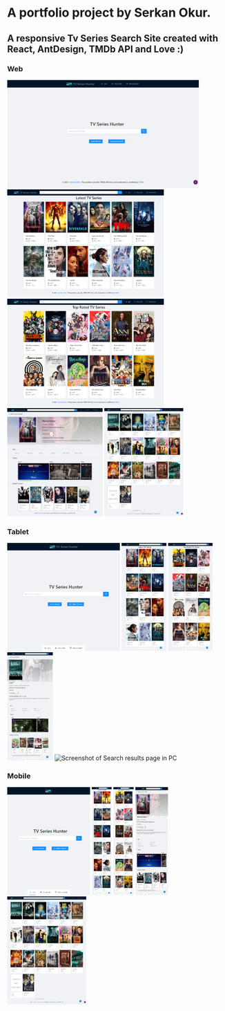 # A portfolio project by Serkan Okur.

## A responsive Tv Series Search Site created with React, AntDesign, TMDb API and Love :)

<h3>Web </h3>
  <img src="https://github.com/serkanokur79/tvserieshunter/blob/main/SS/Web_01_Home.png" height="250" title="Home page in PC" alt="Screenshot of Home page in PC">
  <img src="https://github.com/serkanokur79/tvserieshunter/blob/main/SS/Web_02_LatestTVSeries.png" height="250" title="Latest TV Series page in PC" alt="Screenshot of Latest TV Series page in Tablet">
  <img src="https://github.com/serkanokur79/tvserieshunter/blob/main/SS/Web_03_TopRated.png" height="250" title="Top Rated TV Series page in PC" alt="Screenshot of Top Rated TV Series page in PC">
  <img src="https://github.com/serkanokur79/tvserieshunter/blob/main/SS/Web_04_TVSerie.png" height="250" title="TV Serie page in PC" alt="Screenshot of TV Serie page in PC">
  <img src="https://github.com/serkanokur79/tvserieshunter/blob/main/SS/Web_05_SearchResults.png" height="250" title="Search results page in PC" alt="Screenshot of Search results page in PC">
  
<h3>Tablet </h3>
  <img src="https://github.com/serkanokur79/tvserieshunter/blob/main/SS/Tablet_01_Home.png" height="250" title="Home page in PC" alt="Screenshot of Home page in PC">
  <img src="https://github.com/serkanokur79/tvserieshunter/blob/main/SS/Tablet_02_LatestTVSeries.png" height="250" title="Latest TV Series page in PC" alt="Screenshot of Latest TV Series page in Tablet">
  <img src="https://github.com/serkanokur79/tvserieshunter/blob/main/SS/Tablet_03_TopRated.png" height="250" title="Top Rated TV Series page in PC" alt="Screenshot of Top Rated TV Series page in PC">
  <img src="https://github.com/serkanokur79/tvserieshunter/blob/main/SS/Tablet_04_TVSerie.png" height="250" title="TV Serie page in PC" alt="Screenshot of TV Serie page in PC">
  <img src="https://github.com/serkanokur79/tvserieshunter/blob/main/SS/Tablet_05_SearchResults.png" height="250" title="Search results page in PC" alt="Screenshot of Search results page in PC">

<h3>Mobile </h3>
  <img src="https://github.com/serkanokur79/tvserieshunter/blob/main/SS/Mobile_01_Home.png" height="250" title="Home page in PC" alt="Screenshot of Home page in PC">
  <img src="https://github.com/serkanokur79/tvserieshunter/blob/main/SS/Mobile_02_LatestTVSeries.png" height="250" title="Latest TV Series page in PC" alt="Screenshot of Latest TV Series page in Mobile">
  <img src="https://github.com/serkanokur79/tvserieshunter/blob/main/SS/Mobile_03_TopRated.png" height="250" title="Top Rated TV Series page in PC" alt="Screenshot of Top Rated TV Series page in PC">
  <img src="https://github.com/serkanokur79/tvserieshunter/blob/main/SS/Mobile_04_TVSerie.png" height="250" title="TV Serie page in PC" alt="Screenshot of TV Serie page in PC">
  <img src="https://github.com/serkanokur79/tvserieshunter/blob/main/SS/Mobile_05_SearchResults.png" height="250" title="Search results page in PC" alt="Screenshot of Search results page in PC">
